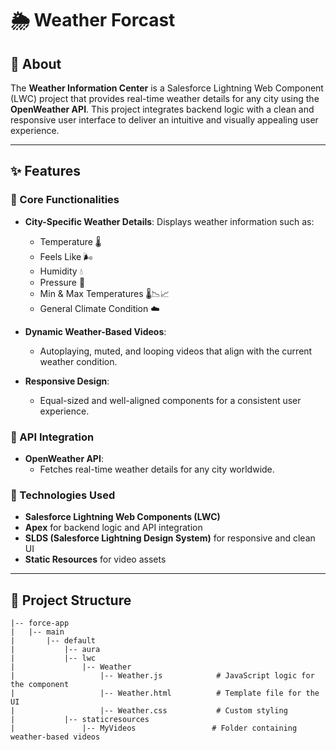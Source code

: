 # 🌦️ Weather Forcast
## 📖 About  
The **Weather Information Center** is a Salesforce Lightning Web Component (LWC) project that provides real-time weather details for any city using the **OpenWeather API**. This project integrates backend logic with a clean and responsive user interface to deliver an intuitive and visually appealing user experience.  

---

## ✨ Features  
### 🌟 Core Functionalities  
- **City-Specific Weather Details**: Displays weather information such as:  
  - Temperature 🌡️  
  - Feels Like 🌬️  
  - Humidity 💧  
  - Pressure 📏  
  - Min & Max Temperatures 🌡️📉📈  
  - General Climate Condition ☁️  

- **Dynamic Weather-Based Videos**:  
  - Autoplaying, muted, and looping videos that align with the current weather condition.  

- **Responsive Design**:  
  - Equal-sized and well-aligned components for a consistent user experience.  

### 🔗 API Integration  
- **OpenWeather API**:  
  - Fetches real-time weather details for any city worldwide.  

### 🚀 Technologies Used  
- **Salesforce Lightning Web Components (LWC)**  
- **Apex** for backend logic and API integration  
- **SLDS (Salesforce Lightning Design System)** for responsive and clean UI  
- **Static Resources** for video assets  

---

## 📂 Project Structure  
```plaintext
|-- force-app
|   |-- main
|       |-- default
|           |-- aura
|           |-- lwc
|               |-- Weather
|                   |-- Weather.js            # JavaScript logic for the component
|                   |-- Weather.html          # Template file for the UI
|                   |-- Weather.css           # Custom styling
|           |-- staticresources
|               |-- MyVideos                 # Folder containing weather-based videos
